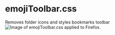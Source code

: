 # emojiToolbar.css
Removes folder icons and styles bookmarks toolbar
![Image of emojiToolbar.css applied to Firefox](https://raw.githubusercontent.com/N-Upchurch/userChrome.css-Firefox-Tweaks/main/Content/BookmarksToolbar/emojiToolbar/emojiToolbar.png "emojiToolbar.css applied to Firefox").

